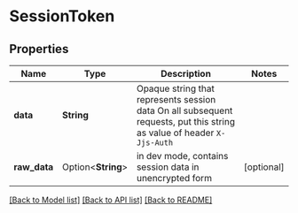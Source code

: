 # SessionToken

## Properties

Name | Type | Description | Notes
------------ | ------------- | ------------- | -------------
**data** | **String** | Opaque string that represents session data On all subsequent requests, put this string as value of header `X-Jjs-Auth` | 
**raw_data** | Option<**String**> | in dev mode, contains session data in unencrypted form | [optional]

[[Back to Model list]](../README.md#documentation-for-models) [[Back to API list]](../README.md#documentation-for-api-endpoints) [[Back to README]](../README.md)


